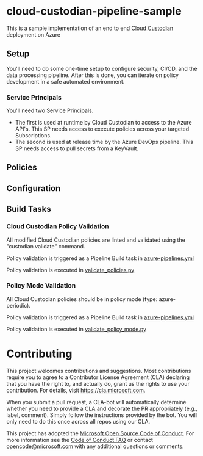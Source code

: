 # cloud-custodian-pipeline-sample

This is a sample implementation of an end to end [Cloud Custodian](https://github.com/capitalone/cloud-custodian) deployment on Azure

## Setup

You'll need to do some one-time setup to configure security, CI/CD, and the data processing pipeline. After this is done, you can iterate on policy development in a safe automated environment.

### Service Principals

You'll need two Service Principals.

* The first is used at runtime by Cloud Custodian to access to the Azure API's. This SP needs access to execute policies across your targeted Subscriptions.
* The second is used at release time by the Azure DevOps pipeline. This SP needs access to pull secrets from a KeyVault.

## Policies

## Configuration

## Build Tasks

### Cloud Custodian Policy Validation
All modified Cloud Custodian policies are linted and validated using the "custodian validate" command. 

Policy validation is triggered as a Pipeline Build task in [azure-pipelines.yml](azure-pipelines.yml)

Policy validation is executed in [validate_policies.py](src/build/scripts/validate_policies.py)

### Policy Mode Validation
All Cloud Custodian policies should be in policy mode (type: azure-periodic). 

Policy validation is triggered as a Pipeline Build task in [azure-pipelines.yml](azure-pipelines.yml)

Policy validation is executed in [validate_policy_mode.py](src/build/scripts/validate_policy_mode.py)

# Contributing

This project welcomes contributions and suggestions.  Most contributions require you to agree to a
Contributor License Agreement (CLA) declaring that you have the right to, and actually do, grant us
the rights to use your contribution. For details, visit https://cla.microsoft.com.

When you submit a pull request, a CLA-bot will automatically determine whether you need to provide
a CLA and decorate the PR appropriately (e.g., label, comment). Simply follow the instructions
provided by the bot. You will only need to do this once across all repos using our CLA.

This project has adopted the [Microsoft Open Source Code of Conduct](https://opensource.microsoft.com/codeofconduct/).
For more information see the [Code of Conduct FAQ](https://opensource.microsoft.com/codeofconduct/faq/) or
contact [opencode@microsoft.com](mailto:opencode@microsoft.com) with any additional questions or comments.
